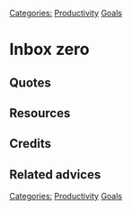 [Categories:](../Categories/index.md) [Productivity](../Categories/Productivity.md) [Goals](../Categories/Goals.md)
# Inbox zero

## Quotes

## Resources

## Credits

## Related advices

[Categories:](../Categories/index.md) [Productivity](../Categories/Productivity.md) [Goals](../Categories/Goals.md)
